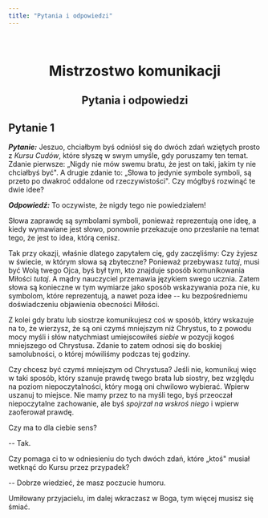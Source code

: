 ```yaml
---
title: "Pytania i odpowiedzi"
---
```

&nbsp;
<div markdown="1" align="center">

# Mistrzostwo komunikacji

## Pytania i odpowiedzi

</div>

## Pytanie 1

***Pytanie:*** Jeszuo, chciałbym byś odniósł się do dwóch zdań wziętych prosto z *Kursu Cudów*, które słyszę w swym umyśle, gdy poruszamy ten temat. Zdanie pierwsze: „Nigdy nie mów swemu bratu, że jest on taki, jakim ty nie chciałbyś być". A drugie zdanie to: „Słowa to jedynie symbole symboli, są przeto po dwakroć oddalone od rzeczywistości". Czy mógłbyś rozwinąć te dwie idee?

***Odpowiedź:*** To oczywiste, że nigdy tego nie powiedziałem!

Słowa zaprawdę są symbolami symboli, ponieważ reprezentują one ideę, a kiedy wymawiane jest słowo, ponownie przekazuje ono przesłanie na temat tego, że jest to idea, którą cenisz.

Tak przy okazji, właśnie dlatego zapytałem cię, gdy zaczęliśmy: Czy żyjesz w świecie, w którym słowa są zbyteczne? Ponieważ przebywasz *tutaj*, musi być Wolą twego Ojca, byś był tym, kto znajduje sposób komunikowania Miłości *tutaj*. A mądry nauczyciel przemawia językiem swego ucznia. Zatem słowa są konieczne w tym wymiarze jako sposób wskazywania poza nie, ku symbolom, które reprezentują, a nawet poza idee -- ku bezpośredniemu doświadczeniu objawienia obecności Miłości.

Z kolei gdy bratu lub siostrze komunikujesz coś w sposób, który wskazuje na to, że wierzysz, że są oni czymś mniejszym niż Chrystus, to z powodu mocy myśli i słów natychmiast umiejscowiłeś *siebie* w pozycji kogoś mniejszego od Chrystusa. Zdanie to zatem odnosi się do boskiej samolubności, o której mówiliśmy podczas tej godziny.

Czy chcesz być czymś mniejszym od Chrystusa? Jeśli nie, komunikuj więc w taki sposób, który szanuje prawdę twego brata lub siostry, bez względu na poziom niepoczytalności, który mogą oni chwilowo wybierać. Wpierw uszanuj to miejsce. Nie mamy przez to na myśli tego, byś przeoczał niepoczytalne zachowanie, ale byś *spojrzał na wskroś niego* i wpierw zaoferował prawdę.

Czy ma to dla ciebie sens?

-- Tak.

Czy pomaga ci to w odniesieniu do tych dwóch zdań, które „ktoś" musiał wetknąć do Kursu przez przypadek?

-- Dobrze wiedzieć, że masz poczucie humoru.

Umiłowany przyjacielu, im dalej wkraczasz w Boga, tym więcej musisz się śmiać.

&nbsp;
